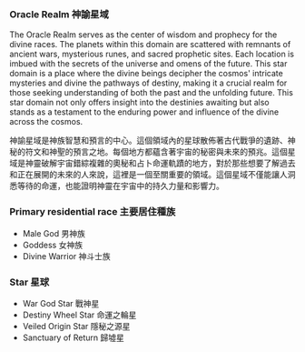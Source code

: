 ### Oracle Realm 神諭星域

The Oracle Realm serves as the center of wisdom and prophecy for the divine races. The planets within this domain are scattered with remnants of ancient wars, mysterious runes, and sacred prophetic sites. Each location is imbued with the secrets of the universe and omens of the future. This star domain is a place where the divine beings decipher the cosmos' intricate mysteries and divine the pathways of destiny, making it a crucial realm for those seeking understanding of both the past and the unfolding future. This star domain not only offers insight into the destinies awaiting but also stands as a testament to the enduring power and influence of the divine across the cosmos.

神諭星域是神族智慧和預言的中心。這個領域內的星球散佈著古代戰爭的遺跡、神秘的符文和神聖的預言之地。每個地方都蘊含著宇宙的秘密與未來的預兆。這個星域是神靈破解宇宙錯綜複雜的奧秘和占卜命運軌蹟的地方，對於那些想要了解過去和正在展開的未來的人來說，這裡是一個至關重要的領域。這個星域不僅能讓人洞悉等待的命運，也能證明神靈在宇宙中的持久力量和影響力。

### Primary residential race 主要居住種族
- Male God 男神族
- Goddess 女神族
- Divine Warrior 神斗士族

### Star 星球
- War God Star 戰神星
- Destiny Wheel Star 命運之輪星
- Veiled Origin Star 隱秘之源星
- Sanctuary of Return 歸墟星
